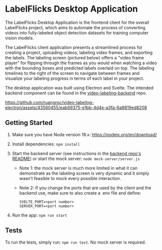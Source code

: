 # LabelFlicks Desktop Application

The LabelFlicks Desktop Application is the frontend client for the overall LabelFlicks project, which aims to automate the process of converting videos into fully-labeled object detection datasets for training computer vision models.

The LabelFlicks client application presents a streamlined process for creating a project, uploading videos, labeling video frames, and exporting the labels. The labeling screen (pictured below) offers a "video frame player" for flipping through the frames as you would when watching a video with the bounding boxes and predicted labels overlaid on top. The labeling timelines to the right of the screen to navigate between frames and visualize your labeling progress in terms of each label in your project. 

The desktop application was built using Electron and Svelte. The intended backend component can be found in the [video-labeling-backend](https://github.com/ruangroc/video-labeling-backend) repo.

https://github.com/ruangroc/video-labeling-electron/assets/43560455/eab69375-e1bb-4d4e-a3fa-6a8819ed8208

## Getting Started

1. Make sure you have Node version 18.x: https://nodejs.org/en/download/

2. Install dependencies: `npm install`

3. Start the backend server (see instructions in the [backend repo's README](https://github.com/ruangroc/video-labeling-backend)) or start the mock server: `node mock-server/server.js`

    - Note 1: the mock server is much more limited in what it can demonstrate as the labeling screen is very dynamic and it simply wasn't feasible to mock every possible interaction.

    - Note 2: If you change the ports that are used by the client and the backend use, make sure to also create a .env file and define:
        ```
        SVELTE_PORT=<port number>
        SERVER_PORT=<port number>
        ```

4. Run the app: `npm run start`


## Tests

To run the tests, simply run: `npm run test`. No mock server is required.





